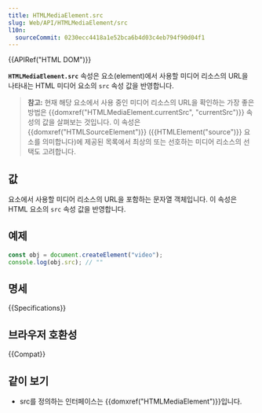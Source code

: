 ```yaml
---
title: HTMLMediaElement.src
slug: Web/API/HTMLMediaElement/src
l10n:
  sourceCommit: 0230ecc4418a1e52bca6b4d03c4eb794f90d04f1
---
```


{{APIRef("HTML DOM")}}

**`HTMLMediaElement.src`** 속성은 요소(element)에서 사용할 미디어 리소스의
URL을 나타내는 HTML 미디어 요소의 `src` 속성 값을 반영합니다.

> **참고:** 현재 해당 요소에서 사용 중인 미디어 리소스의 URL을 확인하는
> 가장 좋은 방법은 {{domxref("HTMLMediaElement.currentSrc", "currentSrc")}}
> 속성의 값을 살펴보는 것입니다. 이 속성은 {{domxref("HTMLSourceElement")}}
> ({{HTMLElement("source")}} 요소를 의미합니다)에 제공된 목록에서
> 최상의 또는 선호하는 미디어 리소스의 선택도 고려합니다.

## 값

요소에서 사용할 미디어 리소스의 URL을 포함하는 문자열 객체입니다.
이 속성은 HTML 요소의 `src` 속성 값을 반영합니다.

## 예제

```js
const obj = document.createElement("video");
console.log(obj.src); // ""
```

## 명세

{{Specifications}}

## 브라우저 호환성

{{Compat}}

## 같이 보기

- src를 정의하는 인터페이스는 {{domxref("HTMLMediaElement")}}입니다.
